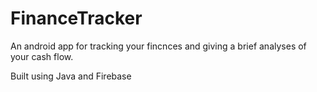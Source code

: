 # FinanceTracker
An android app for tracking your fincnces and giving a brief analyses of your cash flow. 

Built using Java and Firebase
